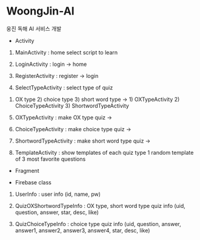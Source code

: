 # WoongJin-AI
웅진 독해 AI 서비스 개발

- Activity

1. MainActivity
: home
select script to learn


2. LoginActivity
: login
-> home


3. RegisterActivity
: register
-> login


4. SelectTypeActivity
: select type of quiz
1) OX type 2) choice type 3) short word type
-> 1) OXTypeActivity 2) ChoiceTypeActivity 3) ShortwordTypeActivity


5. OXTypeActivity
: make OX type quiz
-> 


6. ChoiceTypeActivity
: make choice type quiz
-> 


7. ShortwordTypeActivity
: make short word type quiz
-> 


8. TemplateActivity
: show templates of each quiz type
1 random template of 3 most favorite questions



- Fragment




- Firebase class

1. UserInfo
: user info (id, name, pw)


2. QuizOXShortwordTypeInfo
: OX type, short word type quiz info (uid, question, answer, star, desc, like)


3. QuizChoiceTypeInfo
: choice type quiz info (uid, question, answer, answer1, answer2, answer3, answer4, star, desc, like)

